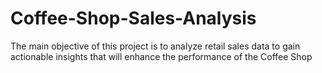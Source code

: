 # Coffee-Shop-Sales-Analysis
The main objective of  this project is to analyze  retail sales data to gain  actionable insights that  will enhance the  performance of the  Coffee Shop
